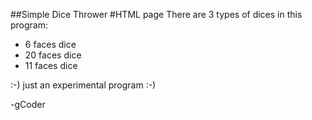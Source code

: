 ##Simple Dice Thrower
#HTML page
There are 3 types of dices in this program:
  - 6 faces dice
  - 20 faces dice
  - 11 faces dice

:-) just an experimental program :-)

-gCoder
